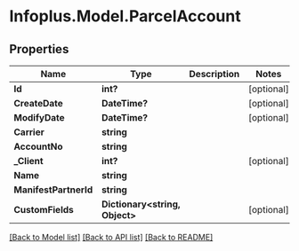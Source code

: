 # Infoplus.Model.ParcelAccount
## Properties

Name | Type | Description | Notes
------------ | ------------- | ------------- | -------------
**Id** | **int?** |  | [optional] 
**CreateDate** | **DateTime?** |  | [optional] 
**ModifyDate** | **DateTime?** |  | [optional] 
**Carrier** | **string** |  | 
**AccountNo** | **string** |  | 
**_Client** | **int?** |  | [optional] 
**Name** | **string** |  | 
**ManifestPartnerId** | **string** |  | 
**CustomFields** | **Dictionary&lt;string, Object&gt;** |  | [optional] 

[[Back to Model list]](../README.md#documentation-for-models) [[Back to API list]](../README.md#documentation-for-api-endpoints) [[Back to README]](../README.md)

